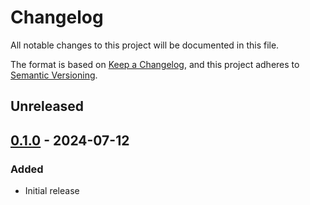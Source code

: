 # Changelog

All notable changes to this project will be documented in this file.

The format is based on [Keep a Changelog](https://keepachangelog.com/en/1.0.0/), and this project adheres to [Semantic Versioning](https://semver.org/spec/v2.0.0.html).

## Unreleased

## [0.1.0] - 2024-07-12
### Added
- Initial release

[0.1.0]: https://github.com/isambard-sc/clifton/releases/tag/0.1.0
